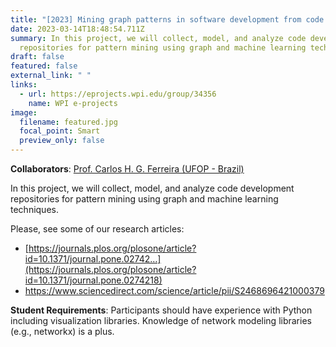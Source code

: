 ```yaml
---
title: "[2023] Mining graph patterns in software development from code repositories"
date: 2023-03-14T18:48:54.711Z
summary: In this project, we will collect, model, and analyze code development
  repositories for pattern mining using graph and machine learning techniques.
draft: false
featured: false
external_link: " "
links:
  - url: https://eprojects.wpi.edu/group/34356
    name: WPI e-projects
image:
  filename: featured.jpg
  focal_point: Smart
  preview_only: false
---
```

**Collaborators**: [Prof. Carlos H. G. Ferreira (UFOP - Brazil)](https://scholar.google.com/citations?user=ILpkjHAAAAAJ)

In this project, we will collect, model, and analyze code development repositories for pattern mining using graph and machine learning techniques. 

Please, see some of our research articles:

* [https://journals.plos.org/plosone/article?id=10.1371/journal.pone.02742…](https://journals.plos.org/plosone/article?id=10.1371/journal.pone.0274218)
* <https://www.sciencedirect.com/science/article/pii/S2468696421000379>

**Student Requirements**: Participants should have experience with Python including visualization libraries. Knowledge of network modeling libraries (e.g., networkx) is a plus.